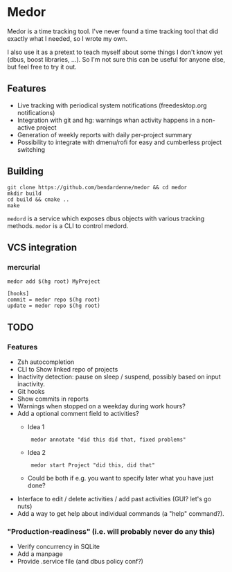 # Medor
Medor is a time tracking tool. I've never found a time tracking tool that did exactly what I needed, so I wrote my own.

I also use it as a pretext to teach myself about some things I don't know yet (dbus, boost libraries, ...). So I'm not 
sure this can be useful for anyone else, but feel free to try it out.

## Features

* Live tracking with periodical system notifications (freedesktop.org notifications)
* Integration with git and hg: warnings whan activity happens in a non-active project
* Generation of weekly reports with daily per-project summary
* Possibility to integrate with dmenu/rofi for easy and cumberless project switching 

## Building

    git clone https://github.com/bendardenne/medor && cd medor
    mkdir build
    cd build && cmake .. 
    make
    
`medord` is a service which exposes dbus objects with various tracking methods.
`medor` is a CLI to control medord.


## VCS integration

### mercurial

    medor add $(hg root) MyProject

    [hooks]
    commit = medor repo $(hg root)
    update = medor repo $(hg root)


## TODO

### Features
* Zsh autocompletion 
* CLI to Show linked repo of projects
* Inactivity detection: pause on sleep / suspend, possibly based on input inactivity.
* Git hooks
* Show commits in reports
* Warnings when stopped on a weekday during work hours?
* Add a optional comment field to activities?  
    - Idea 1     
              
           medor annotate "did this did that, fixed problems"
    - Idea 2 
           
           medor start Project "did this, did that"
           
    - Could be both if e.g. you want to specify later what you have just done? 
* Interface to edit / delete activities / add past activities  (GUI? let's go nuts)
* Add a way to get help about individual commands (a "help" command?).
### "Production-readiness"  (i.e. will probably never do any this)
* Verify concurrency in SQLite
* Add a manpage
* Provide .service file (and dbus policy conf?) 